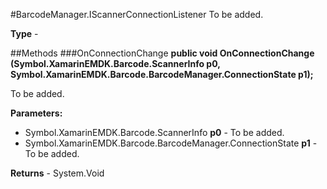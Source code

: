 #BarcodeManager.IScannerConnectionListener
To be added.

**Type** - 

##Methods
###OnConnectionChange
**public void OnConnectionChange (Symbol.XamarinEMDK.Barcode.ScannerInfo p0, Symbol.XamarinEMDK.Barcode.BarcodeManager.ConnectionState p1);**

To be added.

**Parameters:** 

* Symbol.XamarinEMDK.Barcode.ScannerInfo **p0** - To be added.
* Symbol.XamarinEMDK.Barcode.BarcodeManager.ConnectionState **p1** - To be added.

**Returns** - System.Void



